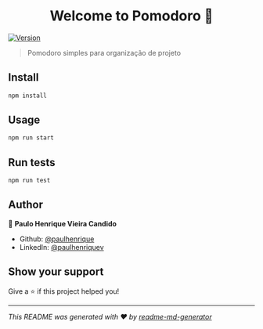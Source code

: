 <h1 align="center">Welcome to Pomodoro 👋</h1>
<p>
  <a href="https://www.npmjs.com/package/pomodoro" target="_blank">
    <img alt="Version" src="https://img.shields.io/npm/v/pomodoro.svg">
  </a>
</p>

> Pomodoro simples para organização de projeto

## Install

```sh
npm install
```

## Usage

```sh
npm run start
```

## Run tests

```sh
npm run test
```

## Author

👤 **Paulo Henrique Vieira Candido**

* Github: [@paulhenrique](https://github.com/paulhenrique)
* LinkedIn: [@paulhenriquev](https://linkedin.com/in/paulhenriquev)

## Show your support

Give a ⭐️ if this project helped you!

***
_This README was generated with ❤️ by [readme-md-generator](https://github.com/kefranabg/readme-md-generator)_